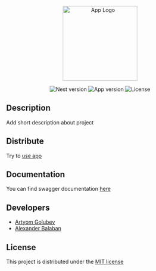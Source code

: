 <p align="center">
  <a href="http://nestjs.com/" target="blank"><img src="https://nestjs.com/img/logo-small.svg" width="200" alt="App Logo" /></a>
</p>

<p align="center">
    <img src="https://img.shields.io/badge/Nest-10.0.0-red" alt="Nest version" />
    <img src="https://img.shields.io/badge/Version-v1.0-green" alt="App version" />
    <img src="https://img.shields.io/badge/License-MIT-blue" alt="License" />
</p>

## Description

Add short description about project

## Distribute

Try to [use app](https://freedomindz.site/auth/sign-in)

## Documentation

You can find swagger documentation [here](https://api.freedomindz.site/api/v1/swagger)

## Developers

 - [Artyom Golubev](https://github.com/Artyom099)
 - [Alexander Balaban](https://github.com/alexanderbalaban24)

## License

This project is distributed under the [MIT license]()
